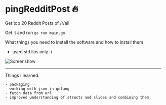 pingRedditPost 🔥
===

Get top 20 Reddit Posts of /r/all

Get it and run `go run main.go`

What things you need to install the software and how to install them
-   used std libs only :)


![Screenshow](https://preview.ibb.co/d52qBo/ping_Reddit_Bot.png "pingRedditPosts")

___
Things i learned:

    - packaging
    - working with json in golang
    - fetch data from url
    - improved understanding of structs and slices and combining them
